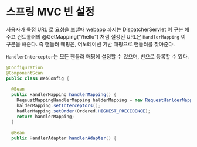 # 스프링 MVC 빈 설정

사용자가 특정 URL 로 요청을 보낼때 webapp 까지는 DispatcherServlet 이 구분 해주고 컨트롤러의 @GetMapping("/hello") 처럼 설정된 URL은 
`HandlerMapping` 이 구분을 해준다. 즉 핸들러 매핑은, 어노테이션 기반 매핑으로 핸들러를 찾아준다.

`HandlerInterceptor`는 모든 핸들러 매핑에 설정할 수 있으며, 빈으로 등록할 수 있다.

```java
@Configuration
@ComponentScan
public class WebConfig {
  
  @Bean
  public HandlerMapping handlerMapping() {
    ReqeustMappingHandlerMapping halderMapping = new RequestHanlderMappong();
    halderMapping.setInterceptors();
    hadlerMapping.setOrder(Ordered.HIGHEST_PRECEDENCE);
    return handlerMapping;
  }
  
  @Bean
  public HandlerAdapter handlerAdapter() {
 ```
